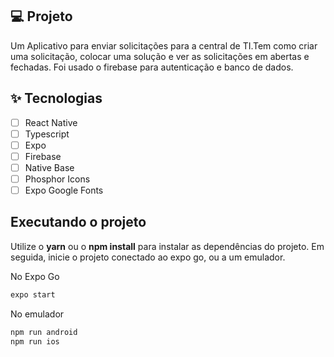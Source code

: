 ## 💻 Projeto
Um Aplicativo para enviar solicitações para a central de TI.Tem como criar uma solicitação, colocar uma solução e ver as solicitações em abertas e fechadas. Foi usado o firebase para autenticação e banco de dados.

## ✨ Tecnologias

-   [ ] React Native 
-   [ ] Typescript
-   [ ] Expo
-   [ ] Firebase
-   [ ] Native Base
-   [ ] Phosphor Icons
-   [ ] Expo Google Fonts

## Executando o projeto

Utilize o **yarn** ou o **npm install** para instalar as dependências do projeto.
Em seguida, inicie o projeto conectado ao expo go, ou a um emulador.

No Expo Go

```cl
expo start
```

No emulador

```cl
npm run android 
npm run ios
```

<br />